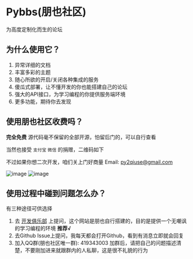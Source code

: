 # Pybbs(朋也社区)

为高度定制化而生的论坛

## 为什么使用它？

1. 异常详细的文档
2. 丰富多彩的主题
3. 随心所欲的开启/关闭各种集成的服务
4. 傻瓜式部署，让不懂开发的你也能搭建自己的论坛
5. 强大的API接口，为学习编程的你提供服务端环境
6. 更多功能，期待你去发现

## 使用朋也社区收费吗？

**完全免费** 源代码毫不保留的全部开源，怕留后门的，可以自行查看

当然也接受 `支付宝` `微信` 的捐赠，二维码如下

不过如果你想二次开发，咱们关上门好商量 Email: py2qiuse@gmail.com

![image](https://cloud.githubusercontent.com/assets/6915570/18000010/9283d530-6bae-11e6-8c34-cd27060b9074.png)
![image](https://cloud.githubusercontent.com/assets/6915570/17999995/7c2a4db4-6bae-11e6-891c-4b6bc4f00f4b.png)

## 使用过程中碰到问题怎么办？

有三种途径可供选择

1. 去 [开发俱乐部](https://17dev.club/) 上提问，这个网站是朋也自行搭建的，目的是提供一个无嘲讽的学习编程的环境 **推荐&radic;**
2. 去Github Issue上提问，我每天都会打开Github，看到有消息立即就会回复
3. 加入QQ群(朋也社区唯一群): 419343003 加群后，请把自己的问题描述清楚，不要刚加进来就跟群内的人私聊，这是很不礼貌的行为

